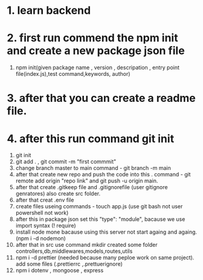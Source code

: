 # 1. learn backend 
# 2. first run commend the npm init and create a new package json file
1. npm init(given package name , version , descripation , entry point file(index.js),test command,keywords, author)
# 3. after that you can create a readme file.
# 4. after this run command git init 
1. git init 
2. git add . , git  commit -m "first commmit"
3. change branch master to main  command - git branch -m main
4. after that create new repo and push the code into this . command - git remote add origin "repo link" and  git push -u origin main.
5. after that create .gitkeep file and .gitignorefile (user gitignore genratores) also create src folder.
6. after that creat .env file
7. create files useing commands - touch app.js  (use git bash not user powershell not work)
8. after this in package json set this "type": "module", bacause we use import syntax (! require)
9. install node mone bacause using this server not start againg and againg.(npm i -d nodemon)
10. after that in src use command mkdir created some folder controllers,db,middlewares,models,routes,utils
11. npm i -d prettier (needed because many peploe work on same project). add some files (.prettierrc ,.prettuerignore)
12.  npm i dotenv , mongoose , express    